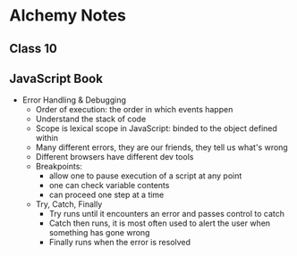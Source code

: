 # Alchemy Notes

## Class 10

## JavaScript Book
- Error Handling & Debugging
    - Order of execution: the order in which events happen
    - Understand the stack of code
    - Scope is lexical scope in JavaScript: binded to the object defined within
    - Many different errors, they are our friends, they tell us what's wrong
    - Different browsers have different dev tools
    - Breakpoints:
        - allow one to pause execution of a script at any point 
        - one can check variable contents
        - can proceed one step at a time
    - Try, Catch, Finally
        - Try runs until it encounters an error and passes control to catch
        - Catch then runs, it is most often used to alert the user when something has gone wrong
        - Finally runs when the error is resolved
